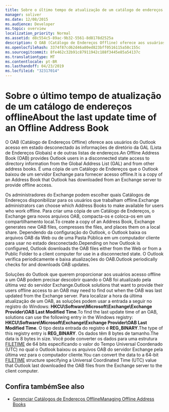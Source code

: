 ```yaml
---
title: Sobre o último tempo de atualização de um catálogo de endereços offline
manager: soliver
ms.date: 12/08/2015
ms.audience: Developer
ms.topic: overview
localization_priority: Normal
ms.assetid: d8c554c5-89ac-9b32-5561-8d8178d2525a
description: O OAB (Catálogo de Endereços Offline) oferece aos usuários do Outlook acesso em estado desconectado às informações de diretório da GAL (Lista de Endereços Globais) e de outras listas de endereços.
ms.openlocfilehash: 3374f87cd62d46a80ed823bff0516115a58c155c
ms.sourcegitcommit: 8fe462c32b91c87911942c188f3445e85a54137c
ms.translationtype: MT
ms.contentlocale: pt-BR
ms.lasthandoff: 04/23/2019
ms.locfileid: "32317014"
---
```

# <a name="about-the-last-update-time-of-an-offline-address-book"></a><span data-ttu-id="b3b9f-103">Sobre o último tempo de atualização de um catálogo de endereços offline</span><span class="sxs-lookup"><span data-stu-id="b3b9f-103">About the last update time of an Offline Address Book</span></span>

<span data-ttu-id="b3b9f-104">O OAB (Catálogo de Endereços Offline) oferece aos usuários do Outlook acesso em estado desconectado às informações de diretório da GAL (Lista de Endereços Globais) e de outras listas de endereços.</span><span class="sxs-lookup"><span data-stu-id="b3b9f-104">An Offline Address Book (OAB) provides Outlook users in a disconnected state access to directory information from the Global Address List (GAL) and from other address books.</span></span> <span data-ttu-id="b3b9f-105">É uma cópia de um Catálogo de Endereços que o Outlook baixou de um servidor Exchange para fornecer acesso offline.</span><span class="sxs-lookup"><span data-stu-id="b3b9f-105">It is a copy of an Address Book that Outlook has downloaded from an Exchange server to provide offline access.</span></span>
  
<span data-ttu-id="b3b9f-106">Os administradores do Exchange podem escolher quais Catálogos de Endereços disponibilizar para os usuários que trabalham offline.</span><span class="sxs-lookup"><span data-stu-id="b3b9f-106">Exchange administrators can choose which Address Books to make available for users who work offline.</span></span> <span data-ttu-id="b3b9f-107">Para criar uma cópia de um Catálogo de Endereços, o Exchange gera novos arquivos OAB, compacta-os e coloca-os em um compartilhamento local.</span><span class="sxs-lookup"><span data-stu-id="b3b9f-107">To create a copy of an Address Book, Exchange generates new OAB files, compresses the files, and places them on a local share.</span></span> <span data-ttu-id="b3b9f-108">Dependendo da configuração do Outlook, o Outlook baixa os arquivos OAB da Web ou de uma Pasta Pública em um computador cliente para usar no estado desconectado.</span><span class="sxs-lookup"><span data-stu-id="b3b9f-108">Depending on how Outlook is configured, Outlook downloads the OAB files either from the Web or from a Public Folder to a client computer for use in a disconnected state.</span></span> <span data-ttu-id="b3b9f-109">O Outlook verifica periodicamente e baixa atualizações do OAB.</span><span class="sxs-lookup"><span data-stu-id="b3b9f-109">Outlook periodically checks for and downloads OAB updates.</span></span>
  
<span data-ttu-id="b3b9f-110">Soluções do Outlook que querem proporcionar aos usuários acesso offline a um OAB podem precisar descobrir quando o OAB foi atualizado pela última vez do servidor Exchange.</span><span class="sxs-lookup"><span data-stu-id="b3b9f-110">Outlook solutions that want to provide their users offline access to an OAB may need to find out when the OAB was last updated from the Exchange server.</span></span> <span data-ttu-id="b3b9f-111">Para localizar a hora da última atualização de um OAB, as soluções podem usar a entrada a seguir no registro do Windows: **HKCU\Software\Microsoft\Exchange\Exchange Provider\OAB Last Modified Time**.</span><span class="sxs-lookup"><span data-stu-id="b3b9f-111">To find the last update time of an OAB, solutions can use the following entry in the Windows registry: **HKCU\Software\Microsoft\Exchange\Exchange Provider\OAB Last Modified Time**.</span></span> <span data-ttu-id="b3b9f-112">O tipo desta entrada do registro é **REG_BINARY**.</span><span class="sxs-lookup"><span data-stu-id="b3b9f-112">The type of this registry entry is **REG_BINARY**.</span></span> <span data-ttu-id="b3b9f-113">Os dados têm 8 bytes de tamanho.</span><span class="sxs-lookup"><span data-stu-id="b3b9f-113">The data is 8 bytes in size.</span></span> <span data-ttu-id="b3b9f-114">Você pode converter os dados para uma estrutura [FILETIME](https://msdn.microsoft.com/library/9baf8a0e-59e3-4fbd-9616-2ec9161520d1%28Office.15%29.aspx) de 64 bits especificando o valor do Tempo Universal Coordenado (UTC) no qual o Outlook baixou os arquivos OAB do servidor Exchange pela última vez para o computador cliente.</span><span class="sxs-lookup"><span data-stu-id="b3b9f-114">You can convert the data to a 64-bit [FILETIME](https://msdn.microsoft.com/library/9baf8a0e-59e3-4fbd-9616-2ec9161520d1%28Office.15%29.aspx) structure specifying a Universal Coordinated Time (UTC) value that Outlook last downloaded the OAB files from the Exchange server to the client computer.</span></span> 
  
## <a name="see-also"></a><span data-ttu-id="b3b9f-115">Confira também</span><span class="sxs-lookup"><span data-stu-id="b3b9f-115">See also</span></span>

- [<span data-ttu-id="b3b9f-116">Gerenciar Catálogos de Endereços Offline</span><span class="sxs-lookup"><span data-stu-id="b3b9f-116">Managing Offline Address Books</span></span>](https://msdn.microsoft.com/library/b7f26eca-b93b-4834-ba50-11febdefbb18.aspx)

